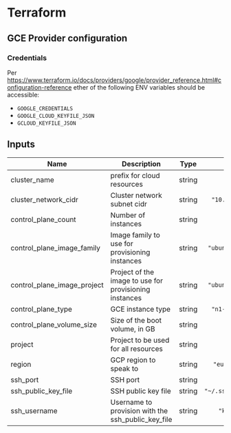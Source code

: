 # Terraform

## GCE Provider configuration

### Credentials

Per https://www.terraform.io/docs/providers/google/provider_reference.html#configuration-reference
ether of the following ENV variables should be accessible:
* `GOOGLE_CREDENTIALS`
* `GOOGLE_CLOUD_KEYFILE_JSON`
* `GCLOUD_KEYFILE_JSON`

## Inputs

| Name | Description | Type | Default | Required |
|------|-------------|:----:|:-----:|:-----:|
| cluster\_name | prefix for cloud resources | string | n/a | yes |
| cluster\_network\_cidr | Cluster network subnet cidr | string | `"10.240.0.0/24"` | no |
| control\_plane\_count | Number of instances | string | `"3"` | no |
| control\_plane\_image\_family | Image family to use for provisioning instances | string | `"ubuntu-1804-lts"` | no |
| control\_plane\_image\_project | Project of the image to use for provisioning instances | string | `"ubuntu-os-cloud"` | no |
| control\_plane\_type | GCE instance type | string | `"n1-standard-1"` | no |
| control\_plane\_volume\_size | Size of the boot volume, in GB | string | `"100"` | no |
| project | Project to be used for all resources | string | n/a | yes |
| region | GCP region to speak to | string | `"europe-west3"` | no |
| ssh\_port | SSH port | string | `"22"` | no |
| ssh\_public\_key\_file | SSH public key file | string | `"~/.ssh/id_rsa.pub"` | no |
| ssh\_username | Username to provision with the ssh_public_key_file | string | `"kubeadmin"` | no |


